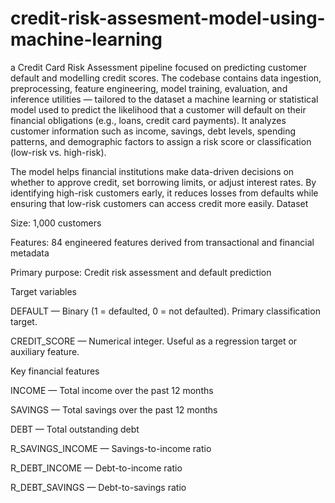 # credit-risk-assesment-model-using-machine-learning
a Credit Card Risk Assessment pipeline focused on predicting customer default and modelling credit scores. The codebase contains data ingestion, preprocessing, feature engineering, model training, evaluation, and inference utilities — tailored to the dataset
a machine learning or statistical model used to predict the likelihood that a customer will default on their financial obligations (e.g., loans, credit card payments). It analyzes customer information such as income, savings, debt levels, spending patterns, and demographic factors to assign a risk score or classification (low-risk vs. high-risk).

The model helps financial institutions make data-driven decisions on whether to approve credit, set borrowing limits, or adjust interest rates. By identifying high-risk customers early, it reduces losses from defaults while ensuring that low-risk customers can access credit more easily.
Dataset 

Size: 1,000 customers

Features: 84 engineered features derived from transactional and financial metadata

Primary purpose: Credit risk assessment and default prediction

Target variables

DEFAULT — Binary (1 = defaulted, 0 = not defaulted). Primary classification target.

CREDIT_SCORE — Numerical integer. Useful as a regression target or auxiliary feature.

Key financial features

INCOME — Total income over the past 12 months

SAVINGS — Total savings over the past 12 months

DEBT — Total outstanding debt

R_SAVINGS_INCOME — Savings-to-income ratio

R_DEBT_INCOME — Debt-to-income ratio

R_DEBT_SAVINGS — Debt-to-savings ratio

